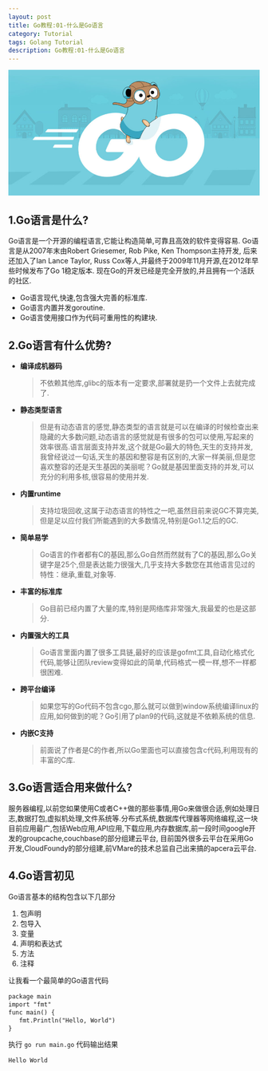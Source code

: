 ```yaml
---
layout: post
title: Go教程:01-什么是Go语言
category: Tutorial
tags: Golang Tutorial
description: Go教程:01-什么是Go语言
---
```


![Go教程:01-什么是Go语言](/assets/image/golang_tutorial_coverage.jpg#pic_center)

1.Go语言是什么?
----------

Go语言是一个开源的编程语言,它能让构造简单,可靠且高效的软件变得容易. Go语言是从2007年末由Robert Griesemer, Rob Pike, Ken Thompson主持开发, 后来还加入了Ian Lance Taylor, Russ Cox等人,并最终于2009年11月开源,在2012年早些时候发布了Go 1稳定版本. 现在Go的开发已经是完全开放的,并且拥有一个活跃的社区.

*   Go语言现代,快速,包含强大完善的标准库.
*   Go语言内置并发goroutine.
*   Go语言使用接口作为代码可重用性的构建块.

2.Go语言有什么优势?
------------

*   **编译成机器码**

    > 不依赖其他库,glibc的版本有一定要求,部署就是扔一个文件上去就完成了.

*   **静态类型语言**

    > 但是有动态语言的感觉,静态类型的语言就是可以在编译的时候检查出来隐藏的大多数问题,动态语言的感觉就是有很多的包可以使用,写起来的效率很高.语言层面支持并发,这个就是Go最大的特色,天生的支持并发,我曾经说过一句话,天生的基因和整容是有区别的,大家一样美丽,但是您喜欢整容的还是天生基因的美丽呢？Go就是基因里面支持的并发,可以充分的利用多核,很容易的使用并发.

*   **内置runtime**

    > 支持垃圾回收,这属于动态语言的特性之一吧,虽然目前来说GC不算完美,但是足以应付我们所能遇到的大多数情况,特别是Go1.1之后的GC.

*   **简单易学**

    > Go语言的作者都有C的基因,那么Go自然而然就有了C的基因,那么Go关键字是25个,但是表达能力很强大,几乎支持大多数您在其他语言见过的特性：继承,重载,对象等.

*   **丰富的标准库**

    > Go目前已经内置了大量的库,特别是网络库非常强大,我最爱的也是这部分.

*   **内置强大的工具**

    > Go语言里面内置了很多工具链,最好的应该是gofmt工具,自动化格式化代码,能够让团队review变得如此的简单,代码格式一模一样,想不一样都很困难.

*   **跨平台编译**

    > 如果您写的Go代码不包含cgo,那么就可以做到window系统编译linux的应用,如何做到的呢？Go引用了plan9的代码,这就是不依赖系统的信息.

*   **内嵌C支持**

    > 前面说了作者是C的作者,所以Go里面也可以直接包含c代码,利用现有的丰富的C库.


3.Go语言适合用来做什么?
--------------

服务器编程,以前您如果使用C或者C++做的那些事情,用Go来做很合适,例如处理日志,数据打包,虚拟机处理,文件系统等.分布式系统,数据库代理器等网络编程,这一块目前应用最广,包括Web应用,API应用,下载应用,内存数据库,前一段时间google开发的groupcache,couchbase的部分组建云平台, 目前国外很多云平台在采用Go开发,CloudFoundy的部分组建,前VMare的技术总监自己出来搞的apcera云平台.

4.Go语言初见
--------

Go语言基本的结构包含以下几部分

1.  包声明
2.  包导入
3.  变量
4.  声明和表达式
5.  方法
6.  注释

让我看一个最简单的Go语言代码

    package main  
    import "fmt"  
    func main() {  
       fmt.Println("Hello, World")  
    }  


执行 `go run main.go` 代码输出结果

    Hello World
    

